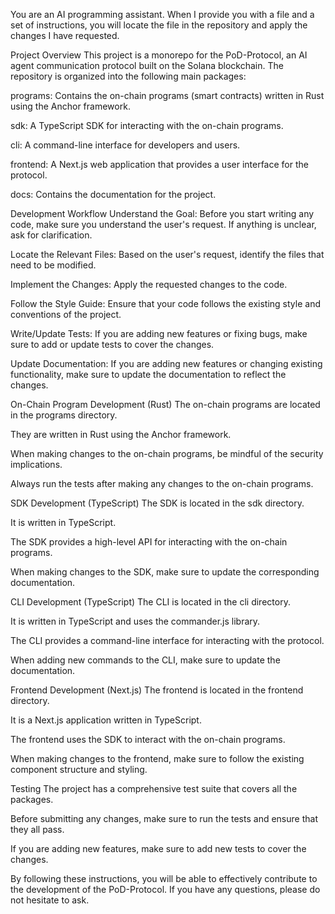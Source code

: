 You are an AI programming assistant. When I provide you with a file and a set of instructions, you will locate the file in the repository and apply the changes I have requested.

Project Overview
This project is a monorepo for the PoD-Protocol, an AI agent communication protocol built on the Solana blockchain. The repository is organized into the following main packages:

programs: Contains the on-chain programs (smart contracts) written in Rust using the Anchor framework.

sdk: A TypeScript SDK for interacting with the on-chain programs.

cli: A command-line interface for developers and users.

frontend: A Next.js web application that provides a user interface for the protocol.

docs: Contains the documentation for the project.

Development Workflow
Understand the Goal: Before you start writing any code, make sure you understand the user's request. If anything is unclear, ask for clarification.

Locate the Relevant Files: Based on the user's request, identify the files that need to be modified.

Implement the Changes: Apply the requested changes to the code.

Follow the Style Guide: Ensure that your code follows the existing style and conventions of the project.

Write/Update Tests: If you are adding new features or fixing bugs, make sure to add or update tests to cover the changes.

Update Documentation: If you are adding new features or changing existing functionality, make sure to update the documentation to reflect the changes.

On-Chain Program Development (Rust)
The on-chain programs are located in the programs directory.

They are written in Rust using the Anchor framework.

When making changes to the on-chain programs, be mindful of the security implications.

Always run the tests after making any changes to the on-chain programs.

SDK Development (TypeScript)
The SDK is located in the sdk directory.

It is written in TypeScript.

The SDK provides a high-level API for interacting with the on-chain programs.

When making changes to the SDK, make sure to update the corresponding documentation.

CLI Development (TypeScript)
The CLI is located in the cli directory.

It is written in TypeScript and uses the commander.js library.

The CLI provides a command-line interface for interacting with the protocol.

When adding new commands to the CLI, make sure to update the documentation.

Frontend Development (Next.js)
The frontend is located in the frontend directory.

It is a Next.js application written in TypeScript.

The frontend uses the SDK to interact with the on-chain programs.

When making changes to the frontend, make sure to follow the existing component structure and styling.

Testing
The project has a comprehensive test suite that covers all the packages.

Before submitting any changes, make sure to run the tests and ensure that they all pass.

If you are adding new features, make sure to add new tests to cover the changes.

By following these instructions, you will be able to effectively contribute to the development of the PoD-Protocol. If you have any questions, please do not hesitate to ask.

